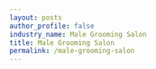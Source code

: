 ```yaml
---
layout: posts 
author_profile: false 
industry_name: Male Grooming Salon
title: Male Grooming Salon
permalink: /male-grooming-salon
---
```

